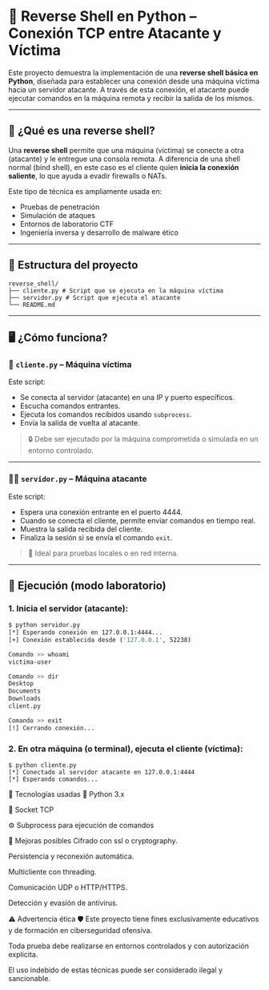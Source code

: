 # 🐚 Reverse Shell en Python – Conexión TCP entre Atacante y Víctima

Este proyecto demuestra la implementación de una **reverse shell básica en Python**, diseñada para establecer una conexión desde una máquina víctima hacia un servidor atacante. A través de esta conexión, el atacante puede ejecutar comandos en la máquina remota y recibir la salida de los mismos.

---

## 🧠 ¿Qué es una reverse shell?

Una **reverse shell** permite que una máquina (víctima) se conecte a otra (atacante) y le entregue una consola remota. A diferencia de una shell normal (bind shell), en este caso es el cliente quien **inicia la conexión saliente**, lo que ayuda a evadir firewalls o NATs.

Este tipo de técnica es ampliamente usada en:
- Pruebas de penetración
- Simulación de ataques
- Entornos de laboratorio CTF
- Ingeniería inversa y desarrollo de malware ético

---

## 🧱 Estructura del proyecto
```
reverse_shell/
├── cliente.py # Script que se ejecuta en la máquina víctima
├── servidor.py # Script que ejecuta el atacante
└── README.md
```
---

## 🖥️ ¿Cómo funciona?

### 📂 `cliente.py` – Máquina víctima

Este script:
- Se conecta al servidor (atacante) en una IP y puerto específicos.
- Escucha comandos entrantes.
- Ejecuta los comandos recibidos usando `subprocess`.
- Envía la salida de vuelta al atacante.

> 🔒 Debe ser ejecutado por la máquina comprometida o simulada en un entorno controlado.

---

### 🧑‍💻 `servidor.py` – Máquina atacante

Este script:
- Espera una conexión entrante en el puerto 4444.
- Cuando se conecta el cliente, permite enviar comandos en tiempo real.
- Muestra la salida recibida del cliente.
- Finaliza la sesión si se envía el comando `exit`.

> 🧠 Ideal para pruebas locales o en red interna.

---

## 🧪 Ejecución (modo laboratorio)

### 1. Inicia el servidor (atacante):

```bash
$ python servidor.py
[*] Esperando conexión en 127.0.0.1:4444...
[+] Conexión establecida desde ('127.0.0.1', 52238)

Comando >> whoami
victima-user

Comando >> dir
Desktop
Documents
Downloads
client.py

Comando >> exit
[!] Cerrando conexión...
```
### 2. En otra máquina (o terminal), ejecuta el cliente (víctima):
```
$ python cliente.py
[*] Conectado al servidor atacante en 127.0.0.1:4444
[*] Esperando comandos...
```

📌 Tecnologías usadas
🐍 Python 3.x

📡 Socket TCP

⚙️ Subprocess para ejecución de comandos

🚀 Mejoras posibles
Cifrado con ssl o cryptography.

Persistencia y reconexión automática.

Multicliente con threading.

Comunicación UDP o HTTP/HTTPS.

Detección y evasión de antivirus.

⚠️ Advertencia ética
🛡 Este proyecto tiene fines exclusivamente educativos y de formación en ciberseguridad ofensiva.

Toda prueba debe realizarse en entornos controlados y con autorización explícita.

El uso indebido de estas técnicas puede ser considerado ilegal y sancionable.
